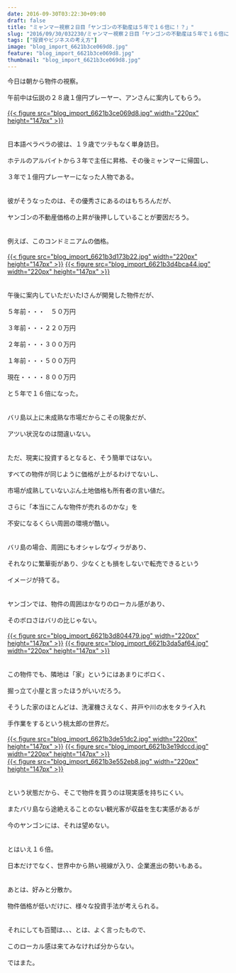 ```yaml
---
date: 2016-09-30T03:22:30+09:00
draft: false
title: "ミャンマー視察２日目「ヤンゴンの不動産は５年で１６倍に！？」"
slug: "2016/09/30/032230/ミャンマー視察２日目「ヤンゴンの不動産は５年で１６倍に！？」"
tags: ["投資やビジネスの考え方"]
image: "blog_import_6621b3ce069d8.jpg"
feature: "blog_import_6621b3ce069d8.jpg"
thumbnail: "blog_import_6621b3ce069d8.jpg"
---
```

今日は朝から物件の視察。<br/><br/>午前中は伝説の２８歳１億円プレーヤー、アンさんに案内してもらう。<br/><br/><a href="blog_import_6621b3cfd3c3a.jpg">{{< figure src="blog_import_6621b3ce069d8.jpg" width="220px" height="147px" >}}</a><br/><br/><br/>日本語ペラペラの彼は、１９歳でツテもなく単身訪日。<br/><br/>ホテルのアルバイトから３年で主任に昇格、その後ミャンマーに帰国し、<br/><br/>３年で１億円プレーヤーになった人物である。<br/><br/><br/>彼がそうなったのは、その優秀さにあるのはもちろんだが、<br/><br/>ヤンゴンの不動産価格の上昇が後押ししていることが要因だろう。<br/><br/><br/>例えば、このコンドミニアムの価格。<br/><br/><a href="blog_import_6621b3d3156f2.jpg">{{< figure src="blog_import_6621b3d173b22.jpg" width="220px" height="147px" >}}</a> <a href="blog_import_6621b3d681b3a.jpg">{{< figure src="blog_import_6621b3d4bca44.jpg" width="220px" height="147px" >}}</a><br/><br/><br/>午後に案内していただいたIさんが開発した物件だが、<br/><br/>５年前・・・　５０万円<br/><br/>３年前・・・２２０万円　<br/><br/>２年前・・・３００万円<br/><br/>１年前・・・５００万円<br/><br/>現在・・・・８００万円<br/><br/>と５年で１６倍になった。<br/><br/><br/>バリ島以上に未成熟な市場だからこその現象だが、<br/><br/>アツい状況なのは間違いない。<br/><br/><br/>ただ、現実に投資するとなると、そう簡単ではない。<br/><br/>すべての物件が同じように価格が上がるわけでないし、<br/><br/>市場が成熟していないぶん土地価格も所有者の言い値だ。<br/><br/>さらに「本当にこんな物件が売れるのかな」を<br/><br/>不安になるくらい周囲の環境が酷い。<br/><br/><br/>バリ島の場合、周囲にもオシャレなヴィラがあり、<br/><br/>それなりに繁華街があり、少なくとも損をしないで転売できるという<br/><br/>イメージが持てる。<br/><br/><br/>ヤンゴンでは、物件の周囲はかなりのローカル感があり、<br/><br/>そのボロさはバリの比じゃない。<br/><br/><a href="blog_import_6621b3d9a212f.jpg">{{< figure src="blog_import_6621b3d804479.jpg" width="220px" height="147px" >}}</a> <a href="blog_import_6621b3dc48a13.jpg">{{< figure src="blog_import_6621b3da5af64.jpg" width="220px" height="147px" >}}</a><br/><br/><br/>この物件でも、隣地は「家」というにはあまりにボロく、<br/><br/>掘っ立て小屋と言ったほうがいいだろう。<br/><br/>そうした家のほとんどは、洗濯機さえなく、井戸や川の水をタライ入れ<br/><br/>手作業をするという桃太郎の世界だ。<br/><br/><a href="blog_import_6621b3e01fd8b.jpg">{{< figure src="blog_import_6621b3de51dc2.jpg" width="220px" height="147px" >}}</a> <a href="blog_import_6621b3e37573f.jpg">{{< figure src="blog_import_6621b3e19dccd.jpg" width="220px" height="147px" >}}</a><br/><a href="blog_import_6621b3e74034d.jpg">{{< figure src="blog_import_6621b3e552eb8.jpg" width="220px" height="147px" >}}</a><br/><br/><br/>という状態だから、そこで物件を買うのは現実感を持ちにくい。<br/><br/>またバリ島なら途絶えることのない観光客が収益を生む実感があるが<br/><br/>今のヤンゴンには、それは望めない。<br/><br/><br/>とはいえ１６倍。<br/><br/>日本だけでなく、世界中から熱い視線が入り、企業進出の勢いもある。<br/><br/><br/>あとは、好みと分散か。<br/><br/>物件価格が低いだけに、様々な投資手法が考えられる。<br/><br/><br/>それにしても百聞は、、、とは、よく言ったもので、<br/><br/>このローカル感は来てみなければ分からない。<br/><br/>ではまた。<br/><br/><br/>

